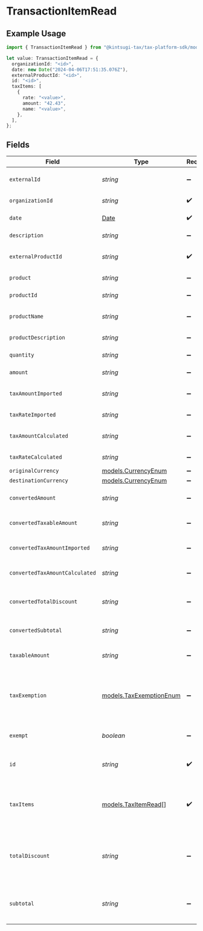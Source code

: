 # TransactionItemRead

## Example Usage

```typescript
import { TransactionItemRead } from "@kintsugi-tax/tax-platform-sdk/models";

let value: TransactionItemRead = {
  organizationId: "<id>",
  date: new Date("2024-04-06T17:51:35.076Z"),
  externalProductId: "<id>",
  id: "<id>",
  taxItems: [
    {
      rate: "<value>",
      amount: "42.43",
      name: "<value>",
    },
  ],
};
```

## Fields

| Field                                                                                         | Type                                                                                          | Required                                                                                      | Description                                                                                   |
| --------------------------------------------------------------------------------------------- | --------------------------------------------------------------------------------------------- | --------------------------------------------------------------------------------------------- | --------------------------------------------------------------------------------------------- |
| `externalId`                                                                                  | *string*                                                                                      | :heavy_minus_sign:                                                                            | External item identifier.                                                                     |
| `organizationId`                                                                              | *string*                                                                                      | :heavy_check_mark:                                                                            | Organization identifier.                                                                      |
| `date`                                                                                        | [Date](https://developer.mozilla.org/en-US/docs/Web/JavaScript/Reference/Global_Objects/Date) | :heavy_check_mark:                                                                            | Date/time of item.                                                                            |
| `description`                                                                                 | *string*                                                                                      | :heavy_minus_sign:                                                                            | Item description                                                                              |
| `externalProductId`                                                                           | *string*                                                                                      | :heavy_check_mark:                                                                            | External product identifier.                                                                  |
| `product`                                                                                     | *string*                                                                                      | :heavy_minus_sign:                                                                            | Product name                                                                                  |
| `productId`                                                                                   | *string*                                                                                      | :heavy_minus_sign:                                                                            | Product identifier.                                                                           |
| `productName`                                                                                 | *string*                                                                                      | :heavy_minus_sign:                                                                            | Product name (detailed)                                                                       |
| `productDescription`                                                                          | *string*                                                                                      | :heavy_minus_sign:                                                                            | Product description                                                                           |
| `quantity`                                                                                    | *string*                                                                                      | :heavy_minus_sign:                                                                            | Quantity of item.                                                                             |
| `amount`                                                                                      | *string*                                                                                      | :heavy_minus_sign:                                                                            | Item amount.                                                                                  |
| `taxAmountImported`                                                                           | *string*                                                                                      | :heavy_minus_sign:                                                                            | Imported tax amount for the item.                                                             |
| `taxRateImported`                                                                             | *string*                                                                                      | :heavy_minus_sign:                                                                            | Imported tax rate.                                                                            |
| `taxAmountCalculated`                                                                         | *string*                                                                                      | :heavy_minus_sign:                                                                            | Calculated tax amount for the item.                                                           |
| `taxRateCalculated`                                                                           | *string*                                                                                      | :heavy_minus_sign:                                                                            | Calculated tax rate.                                                                          |
| `originalCurrency`                                                                            | [models.CurrencyEnum](../models/currencyenum.md)                                              | :heavy_minus_sign:                                                                            | N/A                                                                                           |
| `destinationCurrency`                                                                         | [models.CurrencyEnum](../models/currencyenum.md)                                              | :heavy_minus_sign:                                                                            | N/A                                                                                           |
| `convertedAmount`                                                                             | *string*                                                                                      | :heavy_minus_sign:                                                                            | Converted item amount.                                                                        |
| `convertedTaxableAmount`                                                                      | *string*                                                                                      | :heavy_minus_sign:                                                                            | Converted taxable amount.                                                                     |
| `convertedTaxAmountImported`                                                                  | *string*                                                                                      | :heavy_minus_sign:                                                                            | Converted imported tax amount.                                                                |
| `convertedTaxAmountCalculated`                                                                | *string*                                                                                      | :heavy_minus_sign:                                                                            | Converted calculated tax amount                                                               |
| `convertedTotalDiscount`                                                                      | *string*                                                                                      | :heavy_minus_sign:                                                                            | Converted total discount amount.                                                              |
| `convertedSubtotal`                                                                           | *string*                                                                                      | :heavy_minus_sign:                                                                            | Converted subtotal amount.                                                                    |
| `taxableAmount`                                                                               | *string*                                                                                      | :heavy_minus_sign:                                                                            | Taxable amount for the item.                                                                  |
| `taxExemption`                                                                                | [models.TaxExemptionEnum](../models/taxexemptionenum.md)                                      | :heavy_minus_sign:                                                                            | This enum is used to determine if a transaction is exempt from tax.                           |
| `exempt`                                                                                      | *boolean*                                                                                     | :heavy_minus_sign:                                                                            | Indicates if the item is exempt.                                                              |
| `id`                                                                                          | *string*                                                                                      | :heavy_check_mark:                                                                            | The unique transaction item identifier.                                                       |
| `taxItems`                                                                                    | [models.TaxItemRead](../models/taxitemread.md)[]                                              | :heavy_check_mark:                                                                            | List of tax items associated with the transaction item.                                       |
| `totalDiscount`                                                                               | *string*                                                                                      | :heavy_minus_sign:                                                                            | Total discount amount applied to this transaction item.                                       |
| `subtotal`                                                                                    | *string*                                                                                      | :heavy_minus_sign:                                                                            | Subtotal amount before any discount is applied.                                               |